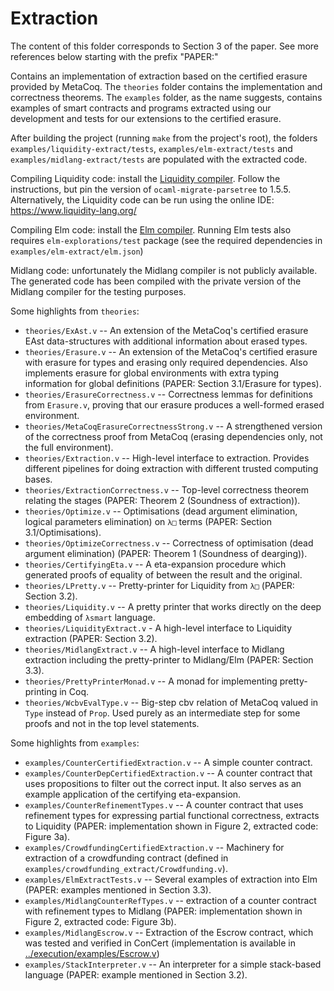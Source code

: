 # Extraction

The content of this folder corresponds to Section 3 of the paper. See more references below starting
with the prefix "PAPER:"

Contains an implementation of extraction based on the certified erasure provided by MetaCoq. The
`theories` folder contains the implementation and correctness theorems.  The `examples` folder, as
the name suggests, contains examples of smart contracts and programs extracted using our development
and tests for our extensions to the certified erasure.

After building the project (running `make` from the project's root), the folders
`examples/liquidity-extract/tests`, `examples/elm-extract/tests` and
`examples/midlang-extract/tests` are populated with the extracted code.

Compiling Liquidity code: install the [Liquidity compiler](https://www.liquidity-lang.org/doc/installation/index.html).
Follow the instructions, but pin the version of `ocaml-migrate-parsetree` to 1.5.5. Alternatively,
the Liquidity code can be run using the online IDE: https://www.liquidity-lang.org/

Compiling Elm code: install the [Elm compiler](https://guide.elm-lang.org/install/elm.html).
Running Elm tests also requires `elm-explorations/test` package (see the required dependencies in
`examples/elm-extract/elm.json`)

Midlang code: unfortunately the Midlang compiler is not publicly available. The generated code has
been compiled with the private version of the Midlang compiler for the testing purposes.

Some highlights from `theories`:

* `theories/ExAst.v` -- An extension of the MetaCoq's certified erasure EAst data-structures
      with additional information about erased types.
* `theories/Erasure.v` -- An extension of the MetaCoq's certified erasure with erasure for types and
      erasing only required dependencies. Also implements erasure for global environments with extra
      typing information for global definitions 
      (PAPER: Section 3.1/Erasure for types).
* `theories/ErasureCorrectness.v` -- Correctness lemmas for definitions from `Erasure.v`, proving
      that our erasure produces a well-formed erased environment.
* `theories/MetaCoqErasureCorrectnessStrong.v` -- A strengthened version of the correctness proof
      from MetaCoq (erasing dependencies only, not the full environment).
* `theories/Extraction.v` -- High-level interface to extraction. Provides different pipelines for
      doing extraction with different trusted computing bases.
* `theories/ExtractionCorrectness.v` -- Top-level correctness theorem relating the stages 
      (PAPER: Theorem 2 (Soundness of extraction)).
* `theories/Optimize.v` -- Optimisations (dead argument elimination, logical parameters elimination)
      on `λ□` terms (PAPER: Section 3.1/Optimisations).
* `theories/OptimizeCorrectness.v` -- Correctness of optimisation (dead argument elimination)
      (PAPER: Theorem 1 (Soundness of dearging)).
* `theories/CertifyingEta.v` -- A eta-expansion procedure which generated proofs of equality of
      between the result and the original.
* `theories/LPretty.v` -- Pretty-printer for Liquidity from `λ□` (PAPER: Section 3.2).
* `theories/Liquidity.v` -- A pretty printer that works directly on the deep embedding of `λsmart` 
      language.
* `theories/LiquidityExtract.v` - A high-level interface to Liquidity extraction (PAPER: Section 3.2).
* `theories/MidlangExtract.v` -- A high-level interface to Midlang extraction including the
      pretty-printer to Midlang/Elm (PAPER: Section 3.3).
* `theories/PrettyPrinterMonad.v` -- A monad for implementing pretty-printing in Coq.
* `theories/WcbvEvalType.v` -- Big-step cbv relation of MetaCoq valued in `Type` instead of
      `Prop`. Used purely as an intermediate step for some proofs and not in the top level statements.


Some highlights from `examples`:

* `examples/CounterCertifiedExtraction.v` -- A simple counter contract.
* `examples/CounterDepCertifiedExtraction.v` -- A counter contract that uses propositions to filter
      out the correct input. It also serves as an example application of the certifying eta-expansion.
* `examples/CounterRefinementTypes.v` -- A counter contract that uses refinement types for
      expressing partial functional correctness, extracts to Liquidity 
      (PAPER: implementation shown in Figure 2, extracted code: Figure 3a).
* `examples/CrowdfundingCertifiedExtraction.v` -- Machinery for extraction of a crowdfunding
      contract (defined in `examples/crowdfunding_extract/Crowdfunding.v`).
* `examples/ElmExtractTests.v` -- Several examples of extraction into Elm 
    (PAPER: examples mentioned in Section 3.3).
* `examples/MidlangCounterRefTypes.v` -- extraction of a counter contract with refinement types to
      Midlang (PAPER: implementation shown in Figure 2, extracted code: Figure 3b).
* `examples/MidlangEscrow.v` -- Extraction of the Escrow contract, which was tested and verified in
      ConCert (implementation is available in
      [../execution/examples/Escrow.v](../execution/examples/Escrow.v))
* `examples/StackInterpreter.v` -- An interpreter for a simple stack-based language 
    (PAPER: example mentioned in Section 3.2).
